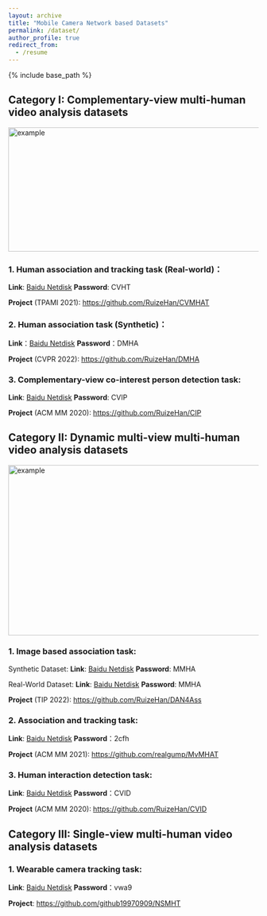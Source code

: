 ```yaml
---
layout: archive
title: "Mobile Camera Network based Datasets"
permalink: /dataset/
author_profile: true
redirect_from:
  - /resume
---
```


{% include base_path %}

## Category I: Complementary-view multi-human video analysis datasets

<img src="http://ruizehan.github.io/images/cvmhat.png" width="625" height="250" alt="example"/><br/>

### 1. Human association and tracking task (Real-world)：

**Link**: [Baidu Netdisk](https://pan.baidu.com/s/1dS9sGqxOcaDsxddl6r2OKA) **Password**: CVHT

**Project** (TPAMI 2021): https://github.com/RuizeHan/CVMHAT

### 2. Human association task (Synthetic)：

**Link**：[Baidu Netdisk](https://pan.baidu.com/s/1u_ed8w4cTe_w9bz1_Sk2ZA)  **Password**：DMHA

**Project** (CVPR 2022): https://github.com/RuizeHan/DMHA

### 3. Complementary-view co-interest person detection task:


**Link**: [Baidu Netdisk](https://pan.baidu.com/s/1BAM_MD1Lya5zf-O4OzJFnw) **Password**: CVIP

**Project** (ACM MM 2020): https://github.com/RuizeHan/CIP

## Category II: Dynamic multi-view multi-human video analysis datasets

<img src="http://ruizehan.github.io/images/mvmhat.png" width="625" height="343" alt="example"/><br/>

### 1. Image based association task:

Synthetic Dataset: **Link**: [Baidu Netdisk](https://pan.baidu.com/s/1GQ7Zy1d2lkYhV0hlT0GUfQ) **Password**: MMHA

Real-World Dataset: **Link**: [Baidu Netdisk](https://pan.baidu.com/s/1aR0-7gh4BQNDZ3bT-HR-Wg) **Password**: MMHA

**Project** (TIP 2022): https://github.com/RuizeHan/DAN4Ass

### 2. Association and tracking task:

**Link**: [Baidu Netdisk](https://pan.baidu.com/s/1gsYTHffmfRq84Hn-8XtzDQ) **Password**：2cfh

**Project** (ACM MM 2021): https://github.com/realgump/MvMHAT

### 3. Human interaction detection task:

**Link**: [Baidu Netdisk](https://pan.baidu.com/s/1Zju6rBcE4QSjcidwlqmhpw) **Password**：CVID

**Project** (ACM MM 2020): https://github.com/RuizeHan/CVID

## Category III: Single-view multi-human video analysis datasets

### 1. Wearable camera tracking task:

**Link**: [Baidu Netdisk](https://pan.baidu.com/share/init?surl=YqSQnps8uUHEFtoW79ONvA) **Password**：vwa9

**Project**: https://github.com/github19970909/NSMHT

